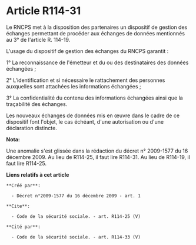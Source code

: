 # Article R114-31

Le RNCPS met à la disposition des partenaires un dispositif de gestion des échanges permettant de procéder aux échanges de
données mentionnés au 3° de l'article R. 114-19.

L'usage du dispositif de gestion des échanges du RNCPS garantit : 

1° La reconnaissance de l'émetteur et du ou des destinataires des données échangées ; 

2° L'identification et si nécessaire le rattachement des personnes auxquelles sont attachées les informations échangées ; 

3° La confidentialité du contenu des informations échangées ainsi que la traçabilité des échanges. 

Les nouveaux échanges de données mis en œuvre dans le cadre de ce dispositif font l'objet, le cas échéant, d'une autorisation
ou d'une déclaration distincte.

**Nota:**

Une anomalie s'est glissée dans la rédaction du décret n° 2009-1577 du 16 décembre 2009. Au lieu de R114-25, il faut lire
R114-31. Au lieu de R114-19, il faut lire R114-25.

**Liens relatifs à cet article**

	**Créé par**:

	  - Décret n°2009-1577 du 16 décembre 2009 - art. 1

	**Cite**:

	  - Code de la sécurité sociale. - art. R114-25 (V)

	**Cité par**:

	  - Code de la sécurité sociale. - art. R114-33 (V)
